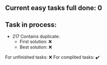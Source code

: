 ## Current easy tasks full done: 0

## Task in process:
- 217 Contains duplicate: 
    - First solution: ❌
    - Best solution: ❌


For unfinished tasks: ❌
For complited tasks: ✔️